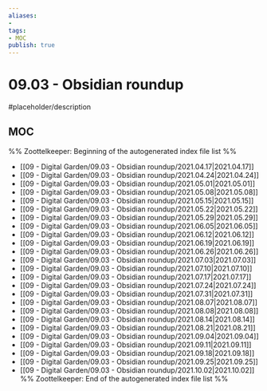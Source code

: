 ```yaml
---
aliases:
- 
tags:
- MOC
publish: true
---
```


# 09.03 - Obsidian roundup

#placeholder/description 

## MOC

%% Zoottelkeeper: Beginning of the autogenerated index file list  %%
-  [[09 - Digital Garden/09.03 - Obsidian roundup/2021.04.17|2021.04.17]]
-  [[09 - Digital Garden/09.03 - Obsidian roundup/2021.04.24|2021.04.24]]
-  [[09 - Digital Garden/09.03 - Obsidian roundup/2021.05.01|2021.05.01]]
-  [[09 - Digital Garden/09.03 - Obsidian roundup/2021.05.08|2021.05.08]]
-  [[09 - Digital Garden/09.03 - Obsidian roundup/2021.05.15|2021.05.15]]
-  [[09 - Digital Garden/09.03 - Obsidian roundup/2021.05.22|2021.05.22]]
-  [[09 - Digital Garden/09.03 - Obsidian roundup/2021.05.29|2021.05.29]]
-  [[09 - Digital Garden/09.03 - Obsidian roundup/2021.06.05|2021.06.05]]
-  [[09 - Digital Garden/09.03 - Obsidian roundup/2021.06.12|2021.06.12]]
-  [[09 - Digital Garden/09.03 - Obsidian roundup/2021.06.19|2021.06.19]]
-  [[09 - Digital Garden/09.03 - Obsidian roundup/2021.06.26|2021.06.26]]
-  [[09 - Digital Garden/09.03 - Obsidian roundup/2021.07.03|2021.07.03]]
-  [[09 - Digital Garden/09.03 - Obsidian roundup/2021.07.10|2021.07.10]]
-  [[09 - Digital Garden/09.03 - Obsidian roundup/2021.07.17|2021.07.17]]
-  [[09 - Digital Garden/09.03 - Obsidian roundup/2021.07.24|2021.07.24]]
-  [[09 - Digital Garden/09.03 - Obsidian roundup/2021.07.31|2021.07.31]]
-  [[09 - Digital Garden/09.03 - Obsidian roundup/2021.08.07|2021.08.07]]
-  [[09 - Digital Garden/09.03 - Obsidian roundup/2021.08.08|2021.08.08]]
-  [[09 - Digital Garden/09.03 - Obsidian roundup/2021.08.14|2021.08.14]]
-  [[09 - Digital Garden/09.03 - Obsidian roundup/2021.08.21|2021.08.21]]
-  [[09 - Digital Garden/09.03 - Obsidian roundup/2021.09.04|2021.09.04]]
-  [[09 - Digital Garden/09.03 - Obsidian roundup/2021.09.11|2021.09.11]]
-  [[09 - Digital Garden/09.03 - Obsidian roundup/2021.09.18|2021.09.18]]
-  [[09 - Digital Garden/09.03 - Obsidian roundup/2021.09.25|2021.09.25]]
-  [[09 - Digital Garden/09.03 - Obsidian roundup/2021.10.02|2021.10.02]]
%% Zoottelkeeper: End of the autogenerated index file list  %%
